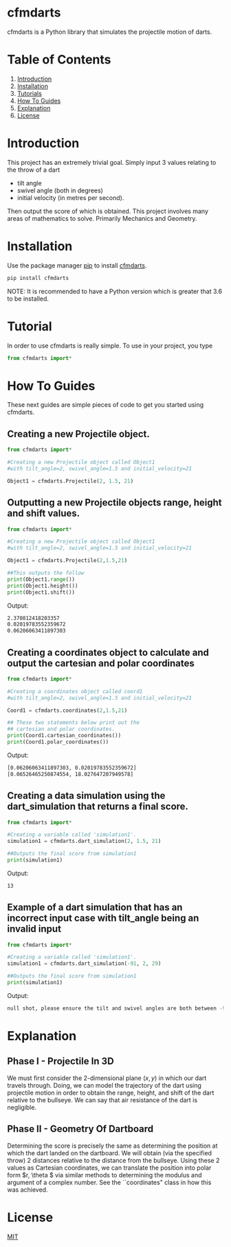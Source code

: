 # cfmdarts

cfmdarts is a Python library that simulates the projectile motion of darts.

# Table of Contents

1. [Introduction](#introduction)
2. [Installation](#installation)
3. [Tutorials](#tutorial)
4. [How To Guides](#how-to-guides)
5. [Explanation](#explanation)
6. [License](#license)

# Introduction
This project has an extremely trivial goal. Simply input 3 values relating to the throw of a dart
- tilt angle
- swivel angle (both in degrees)
- initial velocity (in metres per second).

Then output the score of which is obtained. This project involves many areas of mathematics to solve.
Primarily Mechanics and Geometry.

# Installation

Use the package manager [pip](https://pypi.org/) to install [cfmdarts](https://pypi.org/project/cfmdarts).

```bash
pip install cfmdarts
```
NOTE: It is recommended to have a Python version which is greater that 3.6 to be installed.

# Tutorial

In order to use cfmdarts is really simple. To use in your project, you type

```python
from cfmdarts import*
```

# How To Guides

These next guides are simple pieces of code to get you started using cfmdarts.

## Creating a new Projectile object.

```python
from cfmdarts import*

#Creating a new Projectile object called Object1
#with tilt_angle=2, swivel_angle=1.5 and initial_velocity=21

Object1 = cfmdarts.Projectile(2, 1.5, 21)
```

## Outputting a new Projectile objects range, height and shift values.
```python
from cfmdarts import*

#Creating a new Projectile object called Object1
#with tilt_angle=2, swivel_angle=1.5 and initial_velocity=21

Object1 = cfmdarts.Projectile(2,1.5,21)

##This outputs the follow
print(Object1.range())
print(Object1.height())
print(Object1.shift())
```
Output:
```bash
2.370812418203357
0.02019783552359672
0.06206063411897303
```

## Creating a coordinates object to calculate and output the cartesian and polar coordinates
```python
from cfmdarts import*

#Creating a coordinates object called coord1
#with tilt_angle=2, swivel_angle=1.5 and initial_velocity=21

Coord1 = cfmdarts.coordinates(2,1.5,21)

## These two statements below print out the
## cartesian and polar coordinates.
print(Coord1.cartesian_coordinates())
print(Coord1.polar_coordinates())
```
Output:
```bash
[0.06206063411897303, 0.02019783552359672]
[0.06526465250874554, 18.027647207949578]
```

## Creating a data simulation using the dart_simulation that returns a final score.
```python
from cfmdarts import*

#Creating a variable called 'simulation1'.
simulation1 = cfmdarts.dart_simulation(2, 1.5, 21)

##Outputs the final score from simulation1
print(simulation1)
```
Output:
```bash
13
```

## Example of a dart simulation that has an incorrect input case with tilt_angle being an invalid input 
```python
from cfmdarts import*

#Creating a variable called 'simulation1'.
simulation1 = cfmdarts.dart_simulation(-91, 2, 29)

##Outputs the final score from simulation1
print(simulation1)
```
Output:
```bash
null shot, please ensure the tilt and swivel angles are both between -90 and 90, and that the velocity is positive
```

# Explanation

## Phase I - Projectile In 3D

We must first consider the 2-dimensional plane $(x,y)$ in which our dart
travels through. Doing, we can model the trajectory of the dart using projectile motion
in order to obtain the range, height, and shift of the dart relative to the bullseye. We can say that air resistance of the dart is negligible.

## Phase II - Geometry Of Dartboard

Determining the score is precisely the same as determining the position at which the dart landed
on the dartboard. We will obtain (via the specified throw) 2 distances relative to the distance from the
bullseye.
Using these 2 values as Cartesian coordinates, we can translate the position into polar form $r, \theta $ via similar methods to determining the modulus and argument of a complex number. See the ``coordinates" class in how this was achieved.

# License
[MIT](https://choosealicense.com/licenses/mit/)
